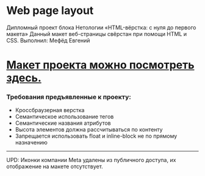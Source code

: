 # Web page layout 
Дипломный проект блока Нетологии «HTML-вёрстка: с нуля до первого макета»
Данный макет веб-страницы свёрстан при помощи HTML и CSS. 
Выполнил: Мефёд Евгений
# [Макет проекта можно посмотреть здесь.](https://heavenyoung1.github.io/WebSite/)
### Требования предъявленные к проекту:
- Кроссбраузерная верстка
- Семантическое использование тегов
- Семантические названия атрибутов
- Высота элементов должна рассчитываться по контенту
- Запрещается использовать float и inline-block не по прямому назначению
--------
UPD: Иконки компании Meta удалены из публичного доступа, их отображение на макете отсутствует.
